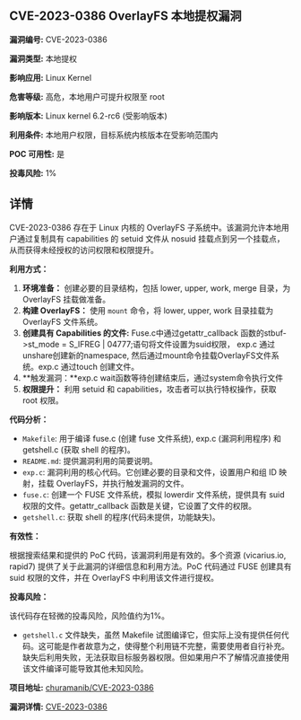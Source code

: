 ## CVE-2023-0386 OverlayFS 本地提权漏洞

**漏洞编号:** CVE-2023-0386

**漏洞类型:** 本地提权

**影响应用:** Linux Kernel

**危害等级:** 高危，本地用户可提升权限至 root

**影响版本:** Linux kernel 6.2-rc6 (受影响版本)

**利用条件:** 本地用户权限，目标系统内核版本在受影响范围内

**POC 可用性:** 是

**投毒风险:** 1%

## 详情

CVE-2023-0386 存在于 Linux 内核的 OverlayFS 子系统中。该漏洞允许本地用户通过复制具有 capabilities 的 setuid 文件从 nosuid 挂载点到另一个挂载点，从而获得未经授权的访问权限和权限提升。

**利用方式：**

1.  **环境准备：** 创建必要的目录结构，包括 lower, upper, work, merge 目录，为 OverlayFS 挂载做准备。
2.  **构建 OverlayFS：** 使用 `mount` 命令，将 lower, upper, work 目录挂载为 OverlayFS 文件系统。
3.  **创建具有 Capabilities 的文件:** Fuse.c中通过getattr_callback 函数的stbuf->st_mode = S_IFREG | 04777;语句将文件设置为suid权限， exp.c 通过unshare创建新的namespace, 然后通过mount命令挂载OverlayFS文件系统。exp.c 通过touch 创建文件。
4.  **触发漏洞：**exp.c wait函数等待创建结束后，通过system命令执行文件
5.  **权限提升：** 利用 setuid 和 capabilities，攻击者可以执行特权操作，获取 root 权限。

**代码分析：**

*   `Makefile`: 用于编译 fuse.c (创建 fuse 文件系统), exp.c (漏洞利用程序) 和 getshell.c (获取 shell 的程序)。
*   `README.md`: 提供漏洞利用的简要说明。
*   `exp.c`: 漏洞利用的核心代码。它创建必要的目录和文件，设置用户和组 ID 映射，挂载 OverlayFS，并执行触发漏洞的文件。
*   `fuse.c`: 创建一个 FUSE 文件系统，模拟 lowerdir 文件系统，提供具有 suid 权限的文件。getattr_callback 函数是关键，它设置了文件的权限。
*   `getshell.c`: 获取 shell 的程序(代码未提供，功能缺失)。

**有效性：**

根据搜索结果和提供的 PoC 代码，该漏洞利用是有效的。多个资源 (vicarius.io, rapid7) 提供了关于此漏洞的详细信息和利用方法。PoC 代码通过 FUSE 创建具有 suid 权限的文件，并在 OverlayFS 中利用该文件进行提权。

**投毒风险：**

该代码存在轻微的投毒风险，风险值约为1%。

*   `getshell.c` 文件缺失，虽然 Makefile 试图编译它，但实际上没有提供任何代码。这可能是作者故意为之，使得整个利用链不完整，需要使用者自行补充。缺失后利用失败，无法获取目标服务器权限。但如果用户不了解情况直接使用该文件编译可能导致其他未知风险。 

**项目地址:** [churamanib/CVE-2023-0386](https://github.com/churamanib/CVE-2023-0386)

**漏洞详情:** [CVE-2023-0386](https://nvd.nist.gov/vuln/detail/CVE-2023-0386)